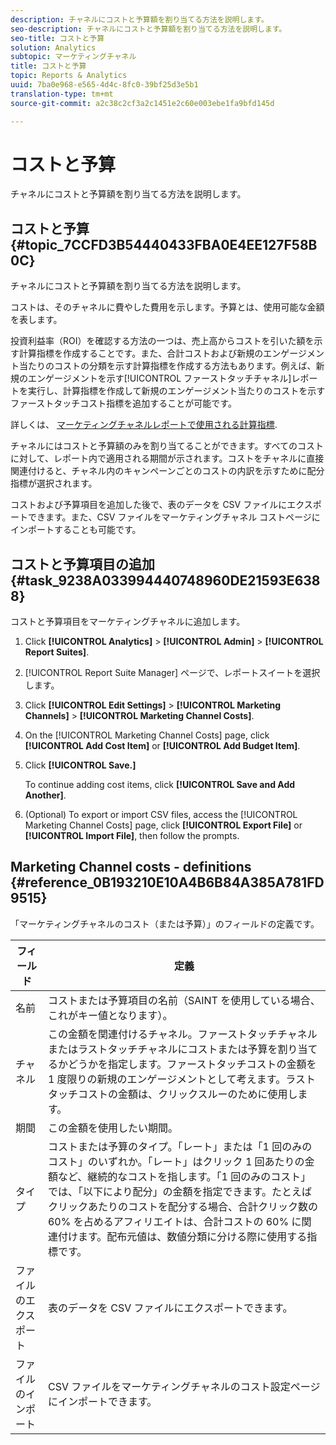 ```yaml
---
description: チャネルにコストと予算額を割り当てる方法を説明します。
seo-description: チャネルにコストと予算額を割り当てる方法を説明します。
seo-title: コストと予算
solution: Analytics
subtopic: マーケティングチャネル
title: コストと予算
topic: Reports & Analytics
uuid: 7ba0e968-e565-4d4c-8fc0-39bf25d3e5b1
translation-type: tm+mt
source-git-commit: a2c38c2cf3a2c1451e2c60e003ebe1fa9bfd145d

---
```



# コストと予算

チャネルにコストと予算額を割り当てる方法を説明します。

## コストと予算 {#topic_7CCFD3B54440433FBA0E4EE127F58B0C}

チャネルにコストと予算額を割り当てる方法を説明します。

コストは、そのチャネルに費やした費用を示します。予算とは、使用可能な金額を表します。

投資利益率（ROI）を確認する方法の一つは、売上高からコストを引いた額を示す計算指標を作成することです。また、合計コストおよび新規のエンゲージメント当たりのコストの分類を示す計算指標を作成する方法もあります。例えば、新規のエンゲージメントを示す[!UICONTROL ファーストタッチチャネル]レポートを実行し、計算指標を作成して新規のエンゲージメント当たりのコストを示すファーストタッチコスト指標を追加することが可能です。

詳しくは、 [マーケティングチャネルレポートで使用される計算指標](../../components/c-marketing-channels/c-channel-calc-metrics.md#topic_4521D324A79E43EF99E69FCDE1E92F74).

チャネルにはコストと予算額のみを割り当てることができます。すべてのコストに対して、レポート内で適用される期間が示されます。コストをチャネルに直接関連付けると、チャネル内のキャンペーンごとのコストの内訳を示すために配分指標が選択されます。

コストおよび予算項目を追加した後で、表のデータを CSV ファイルにエクスポートできます。また、CSV ファイルをマーケティングチャネル コストページにインポートすることも可能です。

## コストと予算項目の追加 {#task_9238A033994440748960DE21593E6388}

コストと予算項目をマーケティングチャネルに追加します。

1. Click **[!UICONTROL Analytics]** &gt; **[!UICONTROL Admin]** &gt; **[!UICONTROL Report Suites]**.
1. [!UICONTROL Report Suite Manager] ページで、レポートスイートを選択します。
1. Click **[!UICONTROL Edit Settings]** &gt; **[!UICONTROL Marketing Channels]** &gt; **[!UICONTROL Marketing Channel Costs]**.
1. On the [!UICONTROL Marketing Channel Costs] page, click **[!UICONTROL Add Cost Item]** or **[!UICONTROL Add Budget Item]**.
1. Click **[!UICONTROL Save.]**

   To continue adding cost items, click **[!UICONTROL Save and Add Another]**.

1. (Optional) To export or import CSV files, access the [!UICONTROL Marketing Channel Costs] page, click **[!UICONTROL Export File]** or **[!UICONTROL Import File]**, then follow the prompts.

## Marketing Channel costs - definitions {#reference_0B193210E10A4B6B84A385A781FD9515}

「マーケティングチャネルのコスト（または予算）」のフィールドの定義です。



| フィールド | 定義 |
|--- |--- |
| 名前 |  コストまたは予算項目の名前（SAINT を使用している場合、これがキー値となります）。 |
| チャネル | この金額を関連付けるチャネル。ファーストタッチチャネルまたはラストタッチチャネルにコストまたは予算を割り当てるかどうかを指定します。ファーストタッチコストの金額を 1 度限りの新規のエンゲージメントとして考えます。ラストタッチコストの金額は、クリックスルーのために使用します。 |
| 期間 | この金額を使用したい期間。 |
| タイプ | コストまたは予算のタイプ。「レート」または「1 回のみのコスト」のいずれか。「レート」はクリック 1 回あたりの金額など、継続的なコストを指します。「1 回のみのコスト」では、「以下により配分」の金額を指定できます。たとえばクリックあたりのコストを配分する場合、合計クリック数の 60% を占めるアフィリエイトは、合計コストの 60% に関連付けます。配布元値は、数値分類に分ける際に使用する指標です。 |
| ファイルのエクスポート | 表のデータを CSV ファイルにエクスポートできます。 |
| ファイルのインポート | CSV ファイルをマーケティングチャネルのコスト設定ページにインポートできます。 |
